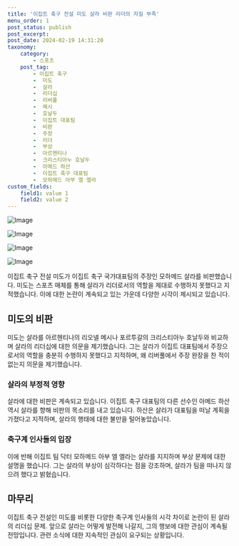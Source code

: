 ```yaml
---
title: '이집트 축구 전설 미도 살라 비판 리더의 자질 부족'
menu_order: 1
post_status: publish
post_excerpt: 
post_date: 2024-02-19 14:31:20
taxonomy:
    category:
        - 스포츠
    post_tag:
        - 이집트 축구
        -  미도
        -  살라
        -  리더십
        -  리버풀
        -  메시
        -  호날두
        -  이집트 대표팀
        -  비판
        -  주장
        -  리더
        -  부상
        -  아르헨티나
        -  크리스티아누 호날두
        -  아메드 하산
        -  이집트 축구 대표팀
        -  모하메드 아부 엘 엘라
custom_fields:
    field1: value 1
    field2: value 2
---
```


![Image](https://imgnews.pstatic.net/image/139/2024/02/13/0002197753_001_20240213145101237.jpg?type=w647)

![Image](https://imgnews.pstatic.net/image/139/2024/02/13/0002197753_002_20240213145101267.jpg?type=w647)

![Image](https://imgnews.pstatic.net/image/139/2024/02/13/0002197753_003_20240213145101304.jpg?type=w647)

![Image](https://imgnews.pstatic.net/image/139/2024/02/13/0002197753_004_20240213145101325.jpg?type=w647)

이집트 축구 전설 미도가 이집트 축구 국가대표팀의 주장인 모하메드 살라를 비판했습니다. 미도는 스포츠 매체를 통해 살라가 리더로서의 역할을 제대로 수행하지 못했다고 지적했습니다. 이에 대한 논란이 계속되고 있는 가운데 다양한 시각이 제시되고 있습니다.
## 미도의 비판
미도는 살라를 아르헨티나의 리오넬 메시나 포르투갈의 크리스티아누 호날두와 비교하며 살라의 리더십에 대한 의문을 제기했습니다. 그는 살라가 이집트 대표팀에서 주장으로서의 역할을 충분히 수행하지 못했다고 지적하며, 왜 리버풀에서 주장 완장을 찬 적이 없는지 의문을 제기했습니다.
### 살라의 부정적 영향
살라에 대한 비판은 계속되고 있습니다. 이집트 축구 대표팀의 다른 선수인 아메드 하산 역시 살라를 향해 비판의 목소리를 내고 있습니다. 하산은 살라가 대표팀을 떠날 계획을 가졌다고 지적하며, 살라의 행태에 대한 불만을 털어놓았습니다.
### 축구계 인사들의 입장
이에 반해 이집트 팀 닥터 모하메드 아부 엘 엘라는 살라를 지지하며 부상 문제에 대한 설명을 했습니다. 그는 살라의 부상이 심각하다는 점을 강조하며, 살라가 팀을 떠나지 않으려 했다고 밝혔습니다.
## 마무리
이집트 축구 전설인 미도를 비롯한 다양한 축구계 인사들의 시각 차이로 논란이 된 살라의 리더십 문제. 앞으로 살라는 어떻게 발전해 나갈지, 그의 행보에 대한 관심이 계속될 전망입니다. 관련 소식에 대한 지속적인 관심이 요구되는 상황입니다.

